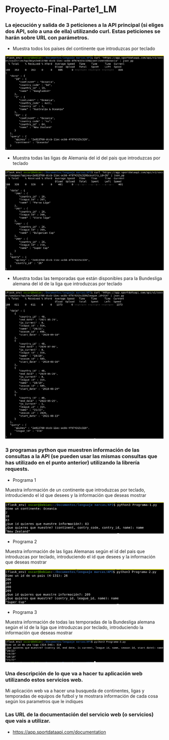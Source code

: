 # Proyecto-Final-Parte1_LM

### La ejecución y salida de 3 peticiones a la API principal (si eliges dos API, solo a una de ella) utilizando curl. Estas peticiones se harán sobre URL con parámetros.

* Muestra todos los países del continente que introduzcas por teclado

![image](https://github.com/oscarlucas22/Proyecto-Final-Parte1_LM/blob/main/img-curl/img-curl1.png)

* Muestra todas las ligas de Alemania del id del pais que introduzcas por teclado

![image](https://github.com/oscarlucas22/Proyecto-Final-Parte1_LM/blob/main/img-curl/img-curl2.png)

* Muestra todas las temporadas que están disponibles para la Bundesliga alemana del id de la liga que introduzcas por teclado

![image](https://github.com/oscarlucas22/Proyecto-Final-Parte1_LM/blob/main/img-curl/img-curl3.png)

### 3 programas python que muestren información de las consultas a la API (se pueden usar las mismas consultas que has utilizado en el punto anterior) utilizando la librería requests. 

* Programa 1

Muestra información de un continente que introduzcas por teclado, introduciendo el id que desees y la información que deseas mostrar

![image](https://github.com/oscarlucas22/Proyecto-Final-Parte1_LM/blob/main/img-Prog/img-Prog1.png)

* Programa 2

Muestra información de las ligas Alemanas según el id del pais que introduzcas por teclado, introduciendo el id que desees y la información que deseas mostrar 

![image](https://github.com/oscarlucas22/Proyecto-Final-Parte1_LM/blob/main/img-Prog/img-Prog2.png)

* Programa 3

Muestra información de todas las temporadas de la Bundesliga alemana según el id de la liga que introduzcas por teclado, introduciendo la información que deseas mostrar

![image](https://github.com/oscarlucas22/Proyecto-Final-Parte1_LM/blob/main/img-Prog/img-Prog3.png)

### Una descripción de lo que va a hacer tu aplicación web utilizando estos servicios web.

Mi aplicación web va a hacer una busqueda de continentes, ligas y temporadas de equipos de futbol y te mostrara información de cada cosa según los parametros que le indiques

### Las URL de la documentación del servicio web (o servicios) que vais a utilizar.

* https://app.sportdataapi.com/documentation
